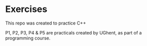 # Exercises
This repo was created to practice C++

P1, P2, P3, P4 & P5 are practicals created by UGhent, as part of a programming course.
